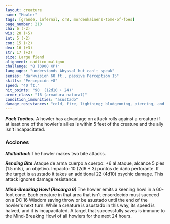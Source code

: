 ```yaml
---
layout: creature
name: "Howler"
tags: [grande, infernal, cr8, mordenkainens-tome-of-foes]
page_number: 210
cha: 6 (-2)
wis: 20 (+5)
int: 5 (-2)
con: 15 (+2)
dex: 16 (+3)
str: 17 (+3)
size: Large fiend
alignment: caótico maligno
challenge: "8 (3900 XP)"
languages: "understands Abyssal but can't speak"
senses: "darkvision 60 ft., passive Perception 15"
skills: "Percepción +8"
speed: "40 ft."
hit_points: "90  (12d10 + 24)"
armor_class: "16 (armadura natural)"
condition_immunities: "asustado"
damage_resistances: "cold, fire, lightning; bludgeoning, piercing, and slashing from nonmagical attacks"
---
```


***Pack Tactics.*** A howler has advantage on attack rolls against a creature if at least one of the howler's allies is within 5 feet of the creature and the ally isn't incapacitated.

### Acciones

***Multiattack*** The howler makes two bite attacks.

***Rending Bite*** Ataque de arma cuerpo a cuerpo: +6 al ataque, alcance 5 pies (1.5 mts), un objetivo. Impacto: 10 (2d6 + 3) puntos de daño perforante. If the target is asustado it takes an additional 22 (4d10) psychic damage. This attack ignores damage resistance.

***Mind-Breaking Howl (Recarga 6)*** The howler emits a keening howl in a 60-foot cone. Each creature in that area that isn't ensordecido must succeed on a DC 16 Wisdom saving throw or be asustado until the end of the howler's next turn. While a creature is asustado in this way, its speed is halved, and it is incapacitated. A target that successfully saves is immune to the Mind-Breaking Howl of all howlers for the next 24 hours.